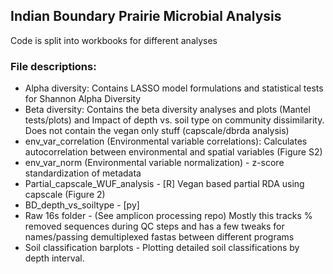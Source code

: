 ## Indian Boundary Prairie Microbial Analysis

Code is split into workbooks for different analyses
### File descriptions:
- Alpha diversity: Contains LASSO model formulations and statistical tests for Shannon Alpha Diversity
- Beta diversity: Contains the beta diversity analyses and plots (Mantel tests/plots) and Impact of depth vs. soil type on community dissimilarity. Does not contain the vegan only stuff (capscale/dbrda analysis)
- env_var_correlation (Environmental variable correlations): Calculates autocorrelation between environmental and spatial variables (Figure S2)
- env_var_norm (Environmental variable normalization) - z-score standardization of metadata
- Partial_capscale_WUF_analysis - [R] Vegan based partial RDA using capscale (Figure 2)
- BD_depth_vs_soiltype - [py] 
- Raw 16s folder - (See amplicon processing repo) Mostly this tracks % removed sequences during QC steps and has a few tweaks for names/passing demultiplexed fastas between different programs
- Soil classification barplots - Plotting detailed soil classifications by depth interval.
